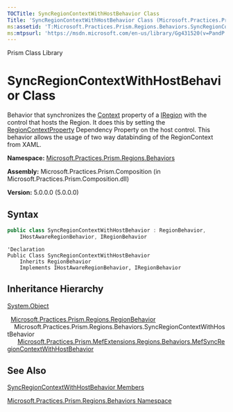 ```yaml
---
TOCTitle: SyncRegionContextWithHostBehavior Class
Title: 'SyncRegionContextWithHostBehavior Class (Microsoft.Practices.Prism.Regions.Behaviors)'
ms:assetid: 'T:Microsoft.Practices.Prism.Regions.Behaviors.SyncRegionContextWithHostBehavior'
ms:mtpsurl: 'https://msdn.microsoft.com/en-us/library/Gg431520(v=PandP.50)'
---
```


Prism Class Library

# SyncRegionContextWithHostBehavior Class

Behavior that synchronizes the [Context](https://msdn.microsoft.com/en-us/library/microsoft.practices.prism.regions.iregion.context(v=pandp.50)) property of a [IRegion](https://msdn.microsoft.com/en-us/library/microsoft.practices.prism.regions.iregion(v=pandp.50)) with the control that hosts the Region. It does this by setting the [RegionContextProperty](https://msdn.microsoft.com/en-us/library/microsoft.practices.prism.regions.regionmanager.regioncontextproperty(v=pandp.50)) Dependency Property on the host control. This behavior allows the usage of two way databinding of the RegionContext from XAML.

**Namespace:** [Microsoft.Practices.Prism.Regions.Behaviors](https://msdn.microsoft.com/en-us/library/microsoft.practices.prism.regions.behaviors(v=pandp.50))

**Assembly:** Microsoft.Practices.Prism.Composition (in Microsoft.Practices.Prism.Composition.dll)

**Version:** 5.0.0.0 (5.0.0.0)

## Syntax

```C#
public class SyncRegionContextWithHostBehavior : RegionBehavior, 
	IHostAwareRegionBehavior, IRegionBehavior
```

```VB
'Declaration
Public Class SyncRegionContextWithHostBehavior
	Inherits RegionBehavior
	Implements IHostAwareRegionBehavior, IRegionBehavior
```

## Inheritance Hierarchy

[System.Object](http://msdn2.microsoft.com/en-us/library/e5kfa45b)

  [Microsoft.Practices.Prism.Regions.RegionBehavior](https://msdn.microsoft.com/en-us/library/microsoft.practices.prism.regions.regionbehavior(v=pandp.50))
    Microsoft.Practices.Prism.Regions.Behaviors.SyncRegionContextWithHostBehavior
      [Microsoft.Practices.Prism.MefExtensions.Regions.Behaviors.MefSyncRegionContextWithHostBehavior](https://msdn.microsoft.com/en-us/library/microsoft.practices.prism.mefextensions.regions.behaviors.mefsyncregioncontextwithhostbehavior(v=pandp.50))

## See Also


[SyncRegionContextWithHostBehavior Members](https://msdn.microsoft.com/en-us/library/microsoft.practices.prism.regions.behaviors.syncregioncontextwithhostbehavior_members(v=pandp.50))

[Microsoft.Practices.Prism.Regions.Behaviors Namespace](https://msdn.microsoft.com/en-us/library/microsoft.practices.prism.regions.behaviors(v=pandp.50))
